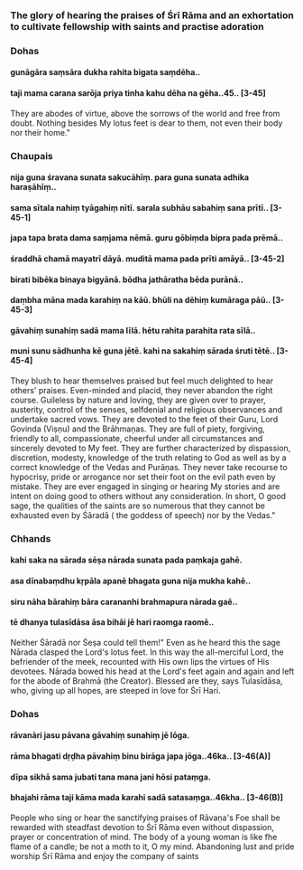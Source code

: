 ### The glory of hearing the praises of Śrī Rāma and an exhortation to cultivate fellowship with saints and practise adoration

### Dohas

#### gunāgāra saṃsāra dukha rahita bigata saṃdēha..
#### taji mama carana sarōja priya tinha kahu dēha na gēha..45.. [3-45]

They are abodes of virtue, above the sorrows of the world and free from doubt. Nothing besides My lotus feet is dear to them, not even their body nor their home."

### Chaupais

#### nija guna śravana sunata sakucāhīṃ. para guna sunata adhika haraṣāhīṃ..
#### sama sītala nahiṃ tyāgahiṃ nītī. sarala subhāu sabahiṃ sana prītī.. [3-45-1]
#### japa tapa brata dama saṃjama nēmā. guru gōbiṃda bipra pada prēmā..
#### śraddhā chamā mayatrī dāyā. muditā mama pada prīti amāyā.. [3-45-2]
#### birati bibēka binaya bigyānā. bōdha jathāratha bēda purānā..
#### daṃbha māna mada karahiṃ na kāū. bhūli na dēhiṃ kumāraga pāū.. [3-45-3]
#### gāvahiṃ sunahiṃ sadā mama līlā. hētu rahita parahita rata sīlā..
#### muni sunu sādhunha kē guna jētē. kahi na sakahiṃ sārada śruti tētē.. [3-45-4]

They blush to hear themselves praised but feel much delighted to hear others' praises. Even-minded and placid, they never abandon the right course. Guileless by nature and loving, they are given over to prayer, austerity, control of the senses, selfdenial and religious observances and undertake sacred vows. They are devoted to the feet of their Guru, Lord Govinda (Viṣṇu) and the Brāhmaṇas. They are full of piety, forgiving, friendly to all, compassionate, cheerful under all circumstances and sincerely devoted to My feet. They are further characterized by dispassion, discretion, modesty, knowledge of the truth relating to God as well as by a correct knowledge of the Vedas and Purāṇas. They never take recourse to hypocrisy, pride or arrogance nor set their foot on the evil path even by mistake. They are ever engaged in singing or hearing My stories and are intent on doing good to others without any consideration. In short, O good sage, the qualities of the saints are so numerous that they cannot be exhausted even by Śāradā ( the goddess of speech) nor by the Vedas."

### Chhands

#### kahi saka na sārada sēṣa nārada sunata pada paṃkaja gahē.
#### asa dīnabaṃdhu kṛpāla apanē bhagata guna nija mukha kahē..
#### siru nāha bārahiṃ bāra carananhi brahmapura nārada gaē..
#### tē dhanya tulasīdāsa āsa bihāi jē hari raomga raomē..

Neither Śāradā nor Śeṣa could tell them!" Even as he heard this the sage Nārada clasped the Lord's lotus feet. In this way the all-merciful Lord, the befriender of the meek, recounted with His own lips the virtues of His devotees. Nārada bowed his head at the Lord's feet again and again and left for the abode of Brahmā (the Creator). Blessed are they, says Tulasīdāsa, who, giving up all hopes, are steeped in love for Śrī Hari.

### Dohas

#### rāvanāri jasu pāvana gāvahiṃ sunahiṃ jē lōga.
#### rāma bhagati dṛḍha pāvahiṃ binu birāga japa jōga..46ka.. [3-46(A)]
#### dīpa sikhā sama jubati tana mana jani hōsi pataṃga.
#### bhajahi rāma taji kāma mada karahi sadā satasaṃga..46kha.. [3-46(B)]

People who sing or hear the sanctifying praises of Rāvaṇa's Foe shall be rewarded with steadfast devotion to Śrī Rāma even without dispassion, prayer or concentration of mind. The body of a young woman is like fhe flame of a candle; be not a moth to it, O my mind. Abandoning lust and pride worship Śrī Rāma and enjoy the company of saints
